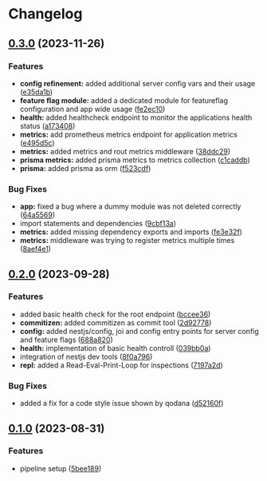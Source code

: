 # Changelog

## [0.3.0](https://github.com/noctua84/NestJS-Sandbox/compare/v0.2.0...v0.3.0) (2023-11-26)


### Features

* **config refinement:** added additional server config vars and their usage ([e35da1b](https://github.com/noctua84/NestJS-Sandbox/commit/e35da1bceda213fcbe548858205fcc2c88c32fdb))
* **feature flag module:** added a dedicated module for featureflag configuration and app wide usage ([fe2ec10](https://github.com/noctua84/NestJS-Sandbox/commit/fe2ec10037dd1fc11b202fa37b80e41c5cc2b48c))
* **health:** added healthcheck endpoint to monitor the applications health status ([a173408](https://github.com/noctua84/NestJS-Sandbox/commit/a1734085c4c7dcdc36749313412a9a827697df0e))
* **metrics:** add prometheus metrics endpoint for application metrics ([e495d5c](https://github.com/noctua84/NestJS-Sandbox/commit/e495d5cf8c0f79242d78d84c5a51cb47be39d1ef))
* **metrics:** added metrics and rout metrics middleware ([38ddc29](https://github.com/noctua84/NestJS-Sandbox/commit/38ddc299a55382ed348d3e9c2ca15ffa6e7ad000))
* **prisma metrics:** added prisma metrics to metrics collection ([c1caddb](https://github.com/noctua84/NestJS-Sandbox/commit/c1caddbb3a7a7e360697c0a4dfd53ffe1c40c412))
* **prisma:** added prisma as orm ([f523cdf](https://github.com/noctua84/NestJS-Sandbox/commit/f523cdf0f701ebf2cb0d12ba4d257978faded307))


### Bug Fixes

* **app:** fixed a bug where a dummy module was not deleted correctly ([64a5569](https://github.com/noctua84/NestJS-Sandbox/commit/64a556970f9f93c01019a84aaece841f7b1cfb53))
* import statements and dependencies ([9cbf13a](https://github.com/noctua84/NestJS-Sandbox/commit/9cbf13a3b1ed8ec9ea5e983090b92c7b4196a3df))
* **metrics:** added missing dependency exports and imports ([fe3e32f](https://github.com/noctua84/NestJS-Sandbox/commit/fe3e32f376b9ae898e8859d298b86a244252568d))
* **metrics:** middleware was trying to register metrics multiple times ([8aef4e1](https://github.com/noctua84/NestJS-Sandbox/commit/8aef4e18127aa6d6f3660b480a0a29a9c7c33a06))

## [0.2.0](https://github.com/noctua84/NestJS-Sandbox/compare/v0.1.0...v0.2.0) (2023-09-28)


### Features

* added basic health check for the  root endpoint ([bccee36](https://github.com/noctua84/NestJS-Sandbox/commit/bccee360a992fb18e7137e0441e83b16666b988d))
* **commitizen:** added commitizen as commit tool ([2d92778](https://github.com/noctua84/NestJS-Sandbox/commit/2d92778089006f19bd6bddca34043df33d7a0f1e))
* **config:** added nestjs/config, joi and config entry points for server config and feature flags ([688a820](https://github.com/noctua84/NestJS-Sandbox/commit/688a82077d82079bb98c0fe326c138f2036456ab))
* **health:** implementation of basic health controll ([039bb0a](https://github.com/noctua84/NestJS-Sandbox/commit/039bb0a694a2fb2fb9a8d57f09776de49423f10c))
* integration of nestjs dev tools ([8f0a796](https://github.com/noctua84/NestJS-Sandbox/commit/8f0a79622cd512ecce2ec2c64a244520637957d0))
* **repl:** added a Read-Eval-Print-Loop for inspections ([7197a2d](https://github.com/noctua84/NestJS-Sandbox/commit/7197a2dbe529bb6e77f25bf0c23c0341c0705f6c))


### Bug Fixes

* added a fix for a code style issue shown by qodana ([d52160f](https://github.com/noctua84/NestJS-Sandbox/commit/d52160f63b2b2fa733065897a1fae74fe2b7284a))

## [0.1.0](https://github.com/noctua84/NestJS-Sandbox/compare/v0.0.1...v0.1.0) (2023-08-31)


### Features

* pipeline setup ([5bee189](https://github.com/noctua84/NestJS-Sandbox/commit/5bee189e402be6ee834546d8baba6f488e85a9c8))
